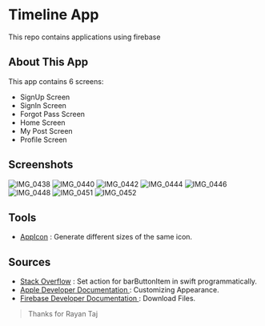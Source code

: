 


# Timeline App
This repo contains applications using firebase 

## About This App 
This app contains 6 screens:
- SignUp Screen 
- SignIn Screen 
- Forgot Pass Screen
- Home Screen 
- My Post Screen
- Profile Screen

## Screenshots 

 ![IMG_0438](https://user-images.githubusercontent.com/92252803/145790048-d9ea69e1-c3af-4c6b-af2b-c1e5026298b9.PNG)
![IMG_0440](https://user-images.githubusercontent.com/92252803/145790094-f9b23f38-d920-4e9a-a7c3-52eaa49e338e.PNG)
![IMG_0442](https://user-images.githubusercontent.com/92252803/145790149-ce0aafed-46be-400c-92ed-519a4b514899.PNG)
![IMG_0444](https://user-images.githubusercontent.com/92252803/145790183-590cd843-3db4-4843-81d4-970d9102e48a.PNG)
![IMG_0446](https://user-images.githubusercontent.com/92252803/145790203-1e62403b-8c45-4ab7-aa10-f1ea25bf65b1.PNG)
![IMG_0448](https://user-images.githubusercontent.com/92252803/145790222-610a6823-11a1-4cca-9c5d-2e02de0be572.PNG)
![IMG_0451](https://user-images.githubusercontent.com/92252803/145790239-b8de9aa5-273d-4c5c-8888-fee0b202c8bf.PNG)
![IMG_0452](https://user-images.githubusercontent.com/92252803/145790249-7514f10b-35e0-4838-a81e-7b7d22cd866b.PNG)

## Tools 
- <a href="https://appicon.co" target="_blank">AppIcon</a> : Generate different sizes of the same icon.

## Sources 
- <a href="https://stackoverflow.com/questions/39768600/how-to-programmatically-set-action-for-barbuttonitem-in-swift-3" target="_blank">Stack Overflow</a> :  Set action for barButtonItem in swift programmatically.
- <a href="https://developer.apple.com/documentation/uikit/uibarbuttonitem" target="_blank">Apple Developer Documentation </a> : Customizing Appearance.
- <a href="https://firebase.google.com/docs/storage/ios/download-files" target="_blank">Firebase Developer Documentation </a> : Download Files.

> Thanks for Rayan Taj 

